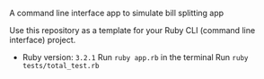 A command line interface app to simulate bill splitting app

Use this repository as a template for your Ruby CLI (command line interface) project.

- Ruby version: `3.2.1`
Run ``` ruby app.rb ``` in the terminal
Run ```ruby tests/total_test.rb``` 
